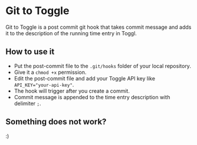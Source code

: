 # Git to Toggle
Git to Toggle is a post commit git hook that takes commit message and adds it to the description of the running time entry in Toggl.

## How to use it
* Put the post-commit file to the `.git/hooks` folder of your local repository.
* Give it a `chmod +x` permission.
* Edit the post-commit file and add your Toggle API key like `API_KEY="your-api-key"`.
* The hook will trigger after you create a commit.
* Commit message is appended to the time entry description with delimiter `;`.

## Something does not work?
:)
